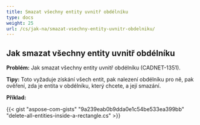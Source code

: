 ```yaml
---
title: Smazat všechny entity uvnitř obdélníku
type: docs
weight: 25
url: /cs/jak-na/smazat-vsechny-entity-uvnitr-obdelniku/
---
```


## **Jak smazat všechny entity uvnitř obdélníku**

**Problém:** Jak smazat všechny entity uvnitř obdélníku (CADNET-1351).

**Tipy:** Toto vyžaduje získání všech entit, pak nalezení obdélníku pro ně, pak ověření, zda je entita v obdélníku, který chcete, a její smazání.

**Příklad:**

{{< gist "aspose-com-gists" "9a239eab0b9dda0e1c54be533ea399bb" "delete-all-entities-inside-a-rectangle.cs" >}}
